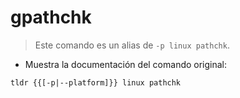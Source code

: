 # gpathchk

> Este comando es un alias de `-p linux pathchk`.

- Muestra la documentación del comando original:

`tldr {{[-p|--platform]}} linux pathchk`

